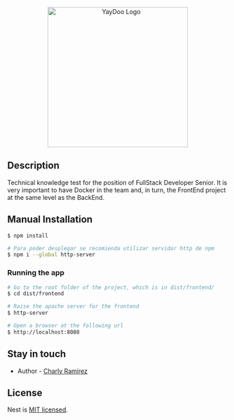 <p align="center">
  <a href="https://yaydoo.com/es/" target="blank"><img src="https://careers.yaydoo.com/wp-content/uploads/2021/10/Yaydoo_Logo_Color_Black.png" width="320" alt="YayDoo Logo" /></a>
</p>

## Description

Technical knowledge test for the position of FullStack Developer Senior. It is very important to have Docker in the team and, in turn, the FrontEnd project at the same level as the BackEnd.

## Manual Installation

```bash
$ npm install

# Para poder desplegar se recomienda utilizar servidor http de npm
$ npm i --global http-server
```

### Running the app

```bash
# Go to the root folder of the project, which is in dist/frontend/
$ cd dist/frontend

# Raise the apache server for the frontend
$ http-server

# Open a browser at the following url
$ http://localhost:8080
```

## Stay in touch

- Author - [Charly Ramírez](https://github.com/CharlyEstudio)

## License

Nest is [MIT licensed](LICENSE).

